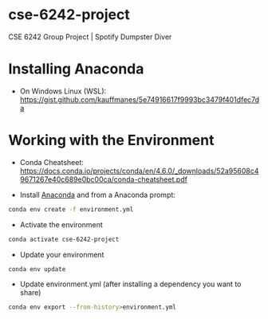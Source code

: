 # cse-6242-project
CSE 6242 Group Project | Spotify Dumpster Diver


# Installing Anaconda

* On Windows Linux (WSL): https://gist.github.com/kauffmanes/5e74916617f9993bc3479f401dfec7da

# Working with the Environment

* Conda Cheatsheet: https://docs.conda.io/projects/conda/en/4.6.0/_downloads/52a95608c49671267e40c689e0bc00ca/conda-cheatsheet.pdf

* Install [Anaconda](https://www.anaconda.com/products/distribution) and from a Anaconda prompt:

```bash
conda env create -f environment.yml
```

* Activate the environment

```bash
conda activate cse-6242-project
```

* Update your environment

```bash
conda env update
```

* Update environment.yml (after installing a dependency you want to share)

```bash
conda env export --from-history>environment.yml
```
